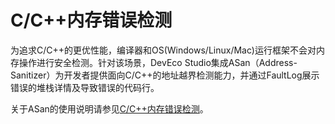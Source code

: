 # C/C++内存错误检测

<!--Kit: NDK Development-->
<!--Subsystem: arkcompiler-->
<!--Owner: @eric96-->
<!--SE: @liuyingying19huawei-->
<!--TSE: @hwu-mc-->

为追求C/C++的更优性能，编译器和OS(Windows/Linux/Mac)运行框架不会对内存操作进行安全检测。针对该场景，DevEco Studio集成ASan（Address-Sanitizer）为开发者提供面向C/C++的地址越界检测能力，并通过FaultLog展示错误的堆栈详情及导致错误的代码行。


关于ASan的使用说明请参见<!--RP1-->[C/C++内存错误检测](https://developer.huawei.com/consumer/cn/doc/harmonyos-guides-V5/ide-asan-V5)<!--RP1End-->。
